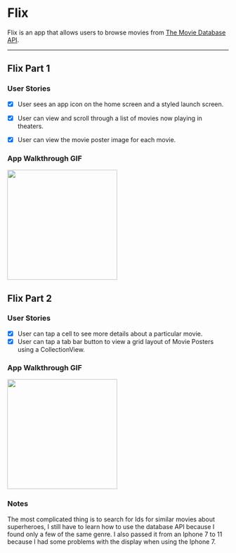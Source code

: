 # Flix

Flix is an app that allows users to browse movies from [The Movie Database API](http://docs.themoviedb.apiary.io/#).

---

## Flix Part 1

### User Stories

- [x]  User sees an app icon on the home screen and a styled launch screen.
- [x]  User can view and scroll through a list of movies now playing in theaters.
- [x]  User can view the movie poster image for each movie.


### App Walkthrough GIF
<img src=http://g.recordit.co/YSl5CFtDjg.gif width=250><br>


## Flix Part 2

### User Stories

- [x]  User can tap a cell to see more details about a particular movie.
- [x]  User can tap a tab bar button to view a grid layout of Movie Posters using a CollectionView.

### App Walkthrough GIF

<img src=http://g.recordit.co/ccVFbsVKbt.gif width=250><br>

### Notes
The most complicated thing is to search for Ids for similar movies about superheroes,
I still have to learn how to use the database API because I found only a few of the same genre.
I also passed it from an Iphone 7 to 11 because I had some problems with the display when using the Iphone 7.
